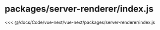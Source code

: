# packages/server-renderer/index.js

<<< @/docs/Code/vue-next/vue-next/packages/server-renderer/index.js
